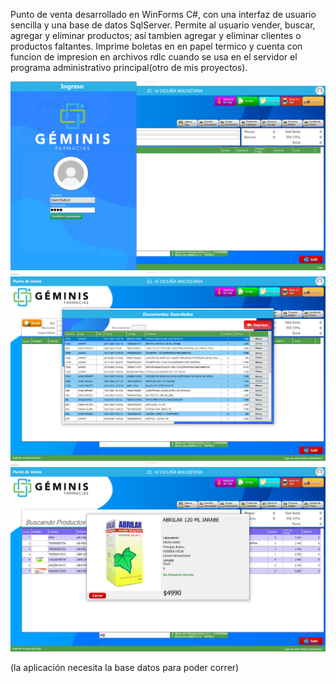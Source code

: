 Punto de venta desarrollado en WinForms C#, con una interfaz de usuario sencilla y una base de datos SqlServer. 
Permite al usuario vender, buscar, agregar y eliminar productos; así tambien agregar y eliminar clientes o productos faltantes.
Imprime boletas en en papel termico y cuenta con funcion de impresion en archivos rdlc cuando se usa en el servidor el programa administrativo principal(otro de mis proyectos).

![Image text](https://github.com/Guaaan/PuntodeVenta/blob/master/screenshots/main.png)
![Image text](https://github.com/Guaaan/PuntodeVenta/blob/master/screenshots/cargar.png)
![Image text](https://github.com/Guaaan/PuntodeVenta/blob/master/screenshots/modal.png)



(la aplicación necesita la base datos para poder correr)